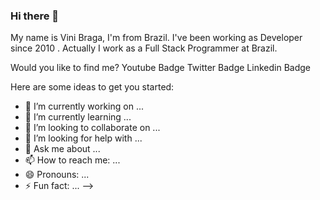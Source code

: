 ### Hi there 👋

My name is Vini Braga, I'm from Brazil. I've been working as Developer since 2010 . Actually I work as a Full Stack Programmer at Brazil.

Would you like to find me?
Youtube Badge Twitter Badge Linkedin Badge


Here are some ideas to get you started:

- 🔭 I’m currently working on ...
- 🌱 I’m currently learning ...
- 👯 I’m looking to collaborate on ...
- 🤔 I’m looking for help with ...
- 💬 Ask me about ...
- 📫 How to reach me: ...
- 😄 Pronouns: ...
- ⚡ Fun fact: ...
-->
